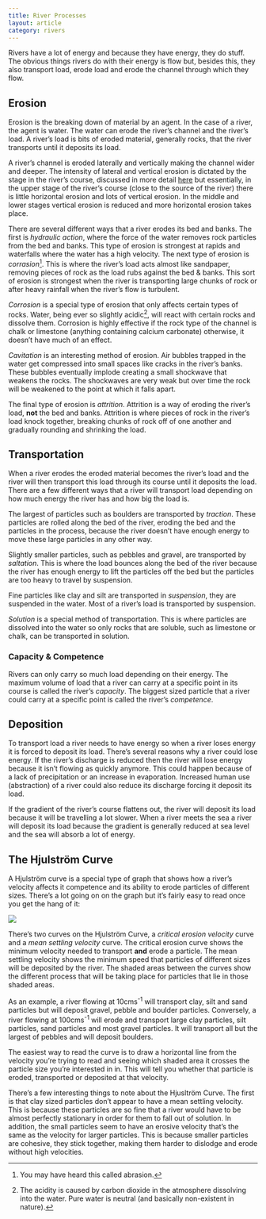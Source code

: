 ```yaml
---
title: River Processes
layout: article
category: rivers
---
```


Rivers have a lot of energy and because they have energy, they do stuff. The obvious things rivers do with their energy is flow but, besides this, they also transport load, erode load and erode the channel through which they flow. 

## Erosion

Erosion is the breaking down of material by an agent. In the case of a river, the agent is water. The water can erode the river’s channel and the river’s load. A river’s load is bits of eroded material, generally rocks, that the river transports until it deposits its load.

A river’s channel is eroded laterally and vertically making the channel wider and deeper. The intensity of lateral and vertical erosion is dictated by the stage in the river’s course, discussed in more detail [here][river-stages] but essentially, in the upper stage of the river’s course (close to the source of the river) there is little horizontal erosion and lots of vertical erosion. In the middle and lower stages vertical erosion is reduced and more horizontal erosion takes place. 

There are several different ways that a river erodes its bed and banks. The first is _hydraulic action_, where the force of the water removes rock particles from the bed and banks. This type of erosion is strongest at rapids and waterfalls where the water has a high velocity. The next type of erosion is _corrasion_[^1]. This is where the river’s load acts almost like sandpaper, removing pieces of rock as the load rubs against the bed & banks. This sort of erosion is strongest when the river is transporting large chunks of rock or after heavy rainfall when the river’s flow is turbulent. 

_Corrosion_ is a special type of erosion that only affects certain types of rocks. Water, being ever so slightly acidic[^2], will react with certain rocks and dissolve them. Corrosion is highly effective if the rock type of the channel is chalk or limestone (anything containing calcium carbonate) otherwise, it doesn’t have much of an effect.

_Cavitation_ is an interesting method of erosion. Air bubbles trapped in the water get compressed into small spaces like cracks in the river’s banks. These bubbles eventually implode creating a small shockwave that weakens the rocks. The shockwaves are very weak but over time the rock will be weakened to the point at which it falls apart.

The final type of erosion is _attrition_. Attrition is a way of eroding the river’s load, **not** the bed and banks. Attrition is where pieces of rock in the river’s load knock together, breaking chunks of rock off of one another and gradually rounding and shrinking the load.

## Transportation

When a river erodes the eroded material becomes the river’s load and the river will then transport this load through its course until it deposits the load. There are a few different ways that a river will transport load depending on how much energy the river has and how big the load is. 

The largest of particles such as boulders are transported by _traction_. These particles are rolled along the bed of the river, eroding the bed and the particles in the process, because the river doesn’t have enough energy to move these large particles in any other way. 

Slightly smaller particles, such as pebbles and gravel, are transported by _saltation_. This is where the load bounces along the bed of the river because the river has enough energy to lift the particles off the bed but the particles are too heavy to travel by suspension.

Fine particles like clay and silt are transported in _suspension_, they are suspended in the water. Most of a river’s load is transported by suspension.

_Solution_ is a special method of transportation. This is where particles are dissolved into the water so only rocks that are soluble, such as limestone or chalk, can be transported in solution.

### Capacity & Competence

Rivers can only carry so much load depending on their energy. The maximum volume of load that a river can carry at a specific point in its course is called the river’s _capacity_. The biggest sized particle that a river could carry at a specific point is called the river’s _competence_.

## Deposition

To transport load a river needs to have energy so when a river loses energy it is forced to deposit its load. There’s several reasons why a river could lose energy. If the river’s discharge is reduced then the river will lose energy because it isn’t flowing as quickly anymore. This could happen because of a lack of precipitation or an increase in evaporation. Increased human use (abstraction) of a river could also reduce its discharge forcing it deposit its load. 

If the gradient of the river’s course flattens out, the river will deposit its load because it will be travelling a lot slower. When a river meets the sea a river will deposit its load because the gradient is generally reduced at sea level and the sea will absorb a lot of energy. 

## The Hjulström Curve

A Hjulström curve is a special type of graph that shows how a river’s velocity affects it competence and its ability to erode particles of different sizes. There’s a lot going on on the graph but it’s fairly easy to read once you get the hang of it:

![][hjulstrom-curve]

There’s two curves on the Hjulström Curve, a _critical erosion velocity_ curve and a _mean settling velocity_ curve. The critical erosion curve shows the minimum velocity needed to transport **and** erode a particle. The mean settling velocity shows the minimum speed that particles of different sizes will be deposited by the river. The shaded areas between the curves show the different process that will be taking place for particles that lie in those shaded areas. 

As an example, a river flowing at 10cms<sup>-1</sup> will transport clay, silt and sand particles but will deposit gravel, pebble and boulder particles. Conversely, a river flowing at 100cms<sup>-1</sup> will erode and transport large clay particles, silt particles, sand particles and most gravel particles. It will transport all but the largest of pebbles and will deposit boulders. 

The easiest way to read the curve is to draw a horizontal line from the velocity you’re trying to read and seeing which shaded area it crosses the particle size you’re interested in in. This will tell you whether that particle is eroded, transported or deposited at that velocity.

There’s a few interesting things to note about the Hjusltröm Curve. The first is that clay sized particles don’t appear to have a mean settling velocity. This is because these particles are so fine that a river would have to be almost perfectly stationary in order for them to fall out of solution. In addition, the small particles seem to have an erosive velocity that’s the same as the velocity for larger particles. This is because smaller particles are cohesive, they stick together, making them harder to dislodge and erode without high velocities. 

[^1]: You may have heard this called abrasion. 

[^2]: The acidity is caused by carbon dioxide in the atmosphere dissolving into the water. Pure water is neutral (and basically non-existent in nature). 

[river-stages]: /rivers/river-stages/
[hjulstrom-curve]: /Images/rivers/hjulstrom-curve.svg